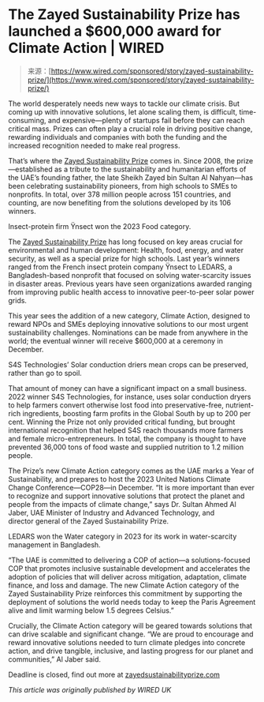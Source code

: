 <!--yml
category: 未分类
date: 2024-05-27 14:51:06
-->

# The Zayed Sustainability Prize has launched a $600,000 award for Climate Action | WIRED

> 来源：[https://www.wired.com/sponsored/story/zayed-sustainability-prize/](https://www.wired.com/sponsored/story/zayed-sustainability-prize/)

The world desperately needs new ways to tackle our climate crisis. But coming up with innovative solutions, let alone scaling them, is difficult, time-consuming, and expensive—plenty of startups fail before they can reach critical mass. Prizes can often play a crucial role in driving positive change, rewarding individuals and companies with both the funding and the increased recognition needed to make real progress.

That’s where the [Zayed Sustainability Prize](https://www.zayedsustainabilityprize.com/?utm_campaign=Content_Partnership&utm_source=WIRED&utm_medium=Content) comes in. Since 2008, the prize—established as a tribute to the sustainability and humanitarian efforts of the UAE’s founding father, the late Sheikh Zayed bin Sultan Al Nahyan—has been celebrating sustainability pioneers, from high schools to SMEs to nonprofits. In total, over 378 million people across 151 countries, and counting, are now benefiting from the solutions developed by its 106 winners.

 Insect-protein firm Ÿnsect won the 2023 Food category. 

The [Zayed Sustainability Prize](https://www.zayedsustainabilityprize.com/?utm_campaign=Content_Partnership&utm_source=WIRED&utm_medium=Content) has long focused on key areas crucial for environmental and human development: Health, food, energy, and water security, as well as a special prize for high schools. Last year’s winners ranged from the French insect protein company Ÿnsect to LEDARS, a Bangladesh-based nonprofit that focused on solving water-scarcity issues in disaster areas. Previous years have seen organizations awarded ranging from improving public health access to innovative peer-to-peer solar power grids.

This year sees the addition of a new category, Climate Action, designed to reward NPOs and SMEs deploying innovative solutions to our most urgent sustainability challenges. Nominations can be made from anywhere in the world; the eventual winner will receive $600,000 at a ceremony in December. 

 S4S Technologies’ Solar conduction driers mean crops can be preserved, rather than go to spoil. 

That amount of money can have a significant impact on a small business. 2022 winner S4S Technologies, for instance, uses solar conduction dryers to help farmers convert otherwise lost food into preservative-free, nutrient-rich ingredients, boosting farm profits in the Global South by up to 200 per cent. Winning the Prize not only provided critical funding, but brought international recognition that helped S4S reach thousands more farmers and female micro-entrepreneurs. In total, the company is thought to have prevented 36,000 tons of food waste and supplied nutrition to 1.2 million people.

The Prize’s new Climate Action category comes as the UAE marks a Year of Sustainability, and prepares to host the 2023 United Nations Climate Change Conference—COP28—in December. “It is more important than ever to recognize and support innovative solutions that protect the planet and people from the impacts of climate change,” says Dr. Sultan Ahmed Al Jaber, UAE Minister of Industry and Advanced Technology, and director general of the Zayed Sustainability Prize. 

 LEDARS won the Water category in 2023 for its work in water-scarcity management in Bangladesh. 

“The UAE is committed to delivering a COP of action—a solutions-focused COP that promotes inclusive sustainable development and accelerates the adoption of policies that will deliver across mitigation, adaptation, climate finance, and loss and damage. The new Climate Action category of the Zayed Sustainability Prize reinforces this commitment by supporting the deployment of solutions the world needs today to keep the Paris Agreement alive and limit warming below 1.5 degrees Celsius.”

Crucially, the Climate Action category will be geared towards solutions that can drive scalable and significant change. “We are proud to encourage and reward innovative solutions needed to turn climate pledges into concrete action, and drive tangible, inclusive, and lasting progress for our planet and communities,” Al Jaber said. 

Deadline is closed, find out more at [zayedsustainabilityprize.com](http://www.zayedsustainabilityprize.com/)

*This article was originally published by WIRED UK*